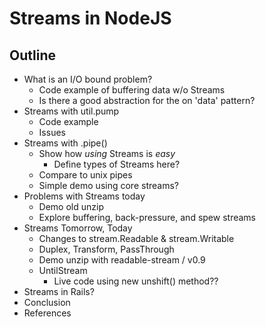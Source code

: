 # Streams in NodeJS

## Outline
* What is an I/O bound problem?
    * Code example of buffering data w/o Streams
    * Is there a good abstraction for the on 'data' pattern?
* Streams with util.pump
    * Code example
    * Issues
* Streams with .pipe()
    * Show how _using_ Streams is _easy_
        * Define types of Streams here?
    * Compare to unix pipes
    * Simple demo using core streams?
* Problems with Streams today
    * Demo old unzip
    * Explore buffering, back-pressure, and spew streams
* Streams Tomorrow, Today
    * Changes to stream.Readable & stream.Writable
    * Duplex, Transform, PassThrough
    * Demo unzip with readable-stream / v0.9
    * UntilStream
        * Live code using new unshift() method??
* Streams in Rails?
* Conclusion
* References
